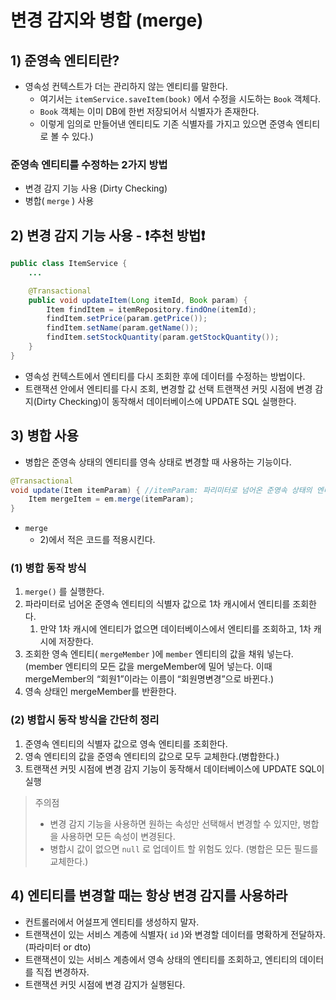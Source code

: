 # 변경 감지와 병합 (merge)
## 1) 준영속 엔티티란?
- 영속성 컨텍스트가 더는 관리하지 않는 엔티티를 말한다.  
	- 여기서는 `itemService.saveItem(book)` 에서 수정을 시도하는 `Book` 객체다.
	- `Book` 객체는 이미 DB에 한번 저장되어서 식별자가 존재한다.
	- 이렇게 임의로 만들어낸 엔티티도 기존 식별자를 가지고 있으면 준영속 엔티티로 볼 수 있다.)

### 준영속 엔티티를 수정하는 2가지 방법
- 변경 감지 기능 사용 (Dirty Checking)
- 병합( `merge` ) 사용

## 2) 변경 감지 기능 사용 - ❗추천 방법❗
```java
public class ItemService {
	...

	@Transactional
	public void updateItem(Long itemId, Book param) {  
		Item findItem = itemRepository.findOne(itemId);  
		findItem.setPrice(param.getPrice());  
		findItem.setName(param.getName());  
		findItem.setStockQuantity(param.getStockQuantity());  
	}
}
```
- 영속성 컨텍스트에서 엔티티를 다시 조회한 후에 데이터를 수정하는 방법이다.
- 트랜잭션 안에서 엔티티를 다시 조회, 변경할 값 선택 트랜잭션 커밋 시점에 변경 감지(Dirty Checking)이 동작해서 데이터베이스에 UPDATE SQL 실행한다.

## 3) 병합 사용
- 병합은 준영속 상태의 엔티티를 영속 상태로 변경할 때 사용하는 기능이다.
```java
@Transactional  
void update(Item itemParam) { //itemParam: 파리미터로 넘어온 준영속 상태의 엔티티
	Item mergeItem = em.merge(itemParam);
}
```
- `merge`
	- 2)에서 적은 코드를 적용시킨다.

### (1) 병합 동작 방식
1. `merge()` 를 실행한다.
2. 파라미터로 넘어온 준영속 엔티티의 식별자 값으로 1차 캐시에서 엔티티를 조회한다.
	1. 만약 1차 캐시에 엔티티가 없으면 데이터베이스에서 엔티티를 조회하고, 1차 캐시에 저장한다.
3. 조회한 영속 엔티티( `mergeMember` )에 `member` 엔티티의 값을 채워 넣는다. (member 엔티티의 모든 값을 mergeMember에 밀어 넣는다. 이때 mergeMember의 “회원1”이라는 이름이 “회원명변경”으로 바뀐다.)
4. 영속 상태인 mergeMember를 반환한다.

### (2) 병합시 동작 방식을 간단히 정리
1. 준영속 엔티티의 식별자 값으로 영속 엔티티를 조회한다.
2. 영속 엔티티의 값을 준영속 엔티티의 값으로 모두 교체한다.(병합한다.)
3. 트랜잭션 커밋 시점에 변경 감지 기능이 동작해서 데이터베이스에 UPDATE SQL이 실행

> 주의점
> - 변경 감지 기능을 사용하면 원하는 속성만 선택해서 변경할 수 있지만, 병합을 사용하면 모든 속성이 변경된다.
> - 병합시 값이 없으면 `null` 로 업데이트 할 위험도 있다. (병합은 모든 필드를 교체한다.)

## 4) 엔티티를 변경할 때는 항상 변경 감지를 사용하라
- 컨트롤러에서 어설프게 엔티티를 생성하지 말자.
- 트랜잭션이 있는 서비스 계층에 식별자( `id` )와 변경할 데이터를 명확하게 전달하자.(파라미터 or dto)
- 트랜잭션이 있는 서비스 계층에서 영속 상태의 엔티티를 조회하고, 엔티티의 데이터를 직접 변경하자.
- 트랜잭션 커밋 시점에 변경 감지가 실행된다.